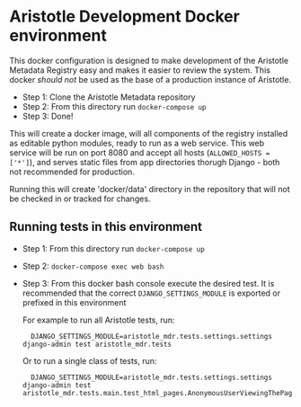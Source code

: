 # Aristotle Development Docker environment

This docker configuration is designed to make development of the Aristotle Metadata Registry
easy and makes it easier to review the system. This docker *should not* be used as the base of
a production instance of Aristotle.

* Step 1: Clone the Aristotle Metadata repository
* Step 2: From this directory run `docker-compose up`
* Step 3: Done!

This will create a docker image, will all components of the registry installed as editable
python modules, ready to run as a web service.
This web service will be run on port 8080 and accept all hosts (`ALLOWED_HOSTS = ['*']`),
and serves static files from app directories thorugh Django - both not recommended for
production.

Running this will create 'docker/data' directory in the repository that will not be checked
in or tracked for changes.

## Running tests in this environment

* Step 1: From this directory run `docker-compose up`
* Step 2: `docker-compose exec web bash`
* Step 3: From this docker bash console execute the desired test. It is recommended that the
  correct `DJANGO_SETTINGS_MODULE` is exported or prefixed in this environment

  For example to run all Aristotle tests, run:

        DJANGO_SETTINGS_MODULE=aristotle_mdr.tests.settings.settings django-admin test aristotle_mdr.tests

  Or to run a single class of tests, run:

        DJANGO_SETTINGS_MODULE=aristotle_mdr.tests.settings.settings django-admin test aristotle_mdr.tests.main.test_html_pages.AnonymousUserViewingThePages
